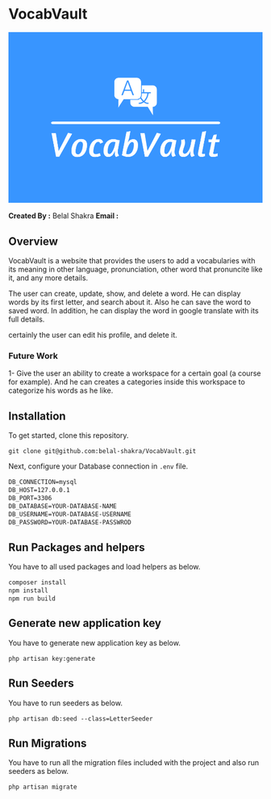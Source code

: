 # VocabVault

<img src="public/assets/img/VocabVault-poster.png">


**Created By :** Belal Shakra
**Email :**


## Overview

VocabVault is a website that provides the users to add a vocabularies with its meaning in other language, pronunciation, other word that pronuncite like it, and any more details. 

The user can create, update, show, and delete a word. He can display words by its first letter, and search about it.
Also he can save the word to saved word. In addition, he can display the word in google translate with its full details.

certainly the user can edit his profile, and delete it.


### Future Work
1- Give the user an ability to create a workspace for a certain goal (a course for example). And he can creates a categories inside this workspace to categorize his words as he like.



## Installation

To get started, clone this repository.

```
git clone git@github.com:belal-shakra/VocabVault.git
```

Next, configure your Database connection in `.env` file.

```
DB_CONNECTION=mysql
DB_HOST=127.0.0.1
DB_PORT=3306
DB_DATABASE=YOUR-DATABASE-NAME
DB_USERNAME=YOUR-DATABASE-USERNAME
DB_PASSWORD=YOUR-DATABASE-PASSWROD
```

## Run Packages and helpers

You have to all used packages and load helpers as below.

```
composer install
npm install
npm run build
```

## Generate new application key

You have to generate new application key as below.

```
php artisan key:generate
```

## Run Seeders

You have to run seeders as below.

```
php artisan db:seed --class=LetterSeeder
```

## Run Migrations

You have to run all the migration files included with the project and also run seeders as below.

```
php artisan migrate
```
